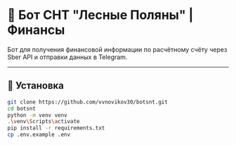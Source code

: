 # 🧾 Бот СНТ "Лесные Поляны" | Финансы

Бот для получения финансовой информации по расчётному счёту через Sber API и отправки данных в Telegram.

---

## 🚀 Установка

```bash
git clone https://github.com/vvnovikov30/botsnt.git 
cd botsnt
python -m venv venv
.\venv\Scripts\activate
pip install -r requirements.txt
cp .env.example .env